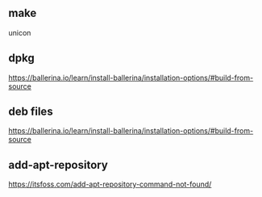 
## make
unicon

## dpkg
https://ballerina.io/learn/install-ballerina/installation-options/#build-from-source

## deb files
https://ballerina.io/learn/install-ballerina/installation-options/#build-from-source

##  add-apt-repository
https://itsfoss.com/add-apt-repository-command-not-found/